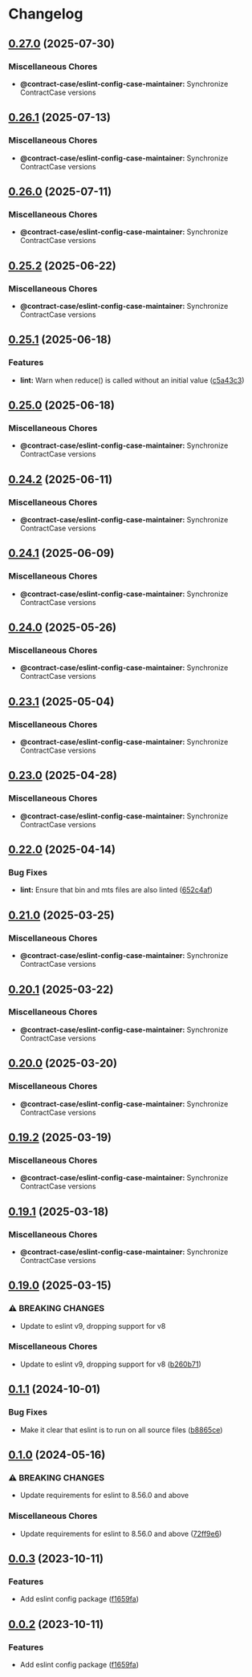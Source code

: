 # Changelog

## [0.27.0](https://github.com/case-contract-testing/contract-case/compare/@contract-case/eslint-config-case-maintainer-v0.26.1...@contract-case/eslint-config-case-maintainer-v0.27.0) (2025-07-30)


### Miscellaneous Chores

* **@contract-case/eslint-config-case-maintainer:** Synchronize ContractCase versions

## [0.26.1](https://github.com/case-contract-testing/contract-case/compare/@contract-case/eslint-config-case-maintainer-v0.26.0...@contract-case/eslint-config-case-maintainer-v0.26.1) (2025-07-13)


### Miscellaneous Chores

* **@contract-case/eslint-config-case-maintainer:** Synchronize ContractCase versions

## [0.26.0](https://github.com/case-contract-testing/contract-case/compare/@contract-case/eslint-config-case-maintainer-v0.25.2...@contract-case/eslint-config-case-maintainer-v0.26.0) (2025-07-11)


### Miscellaneous Chores

* **@contract-case/eslint-config-case-maintainer:** Synchronize ContractCase versions

## [0.25.2](https://github.com/case-contract-testing/contract-case/compare/@contract-case/eslint-config-case-maintainer-v0.25.1...@contract-case/eslint-config-case-maintainer-v0.25.2) (2025-06-22)


### Miscellaneous Chores

* **@contract-case/eslint-config-case-maintainer:** Synchronize ContractCase versions

## [0.25.1](https://github.com/case-contract-testing/contract-case/compare/@contract-case/eslint-config-case-maintainer-v0.25.0...@contract-case/eslint-config-case-maintainer-v0.25.1) (2025-06-18)


### Features

* **lint:** Warn when reduce() is called without an initial value ([c5a43c3](https://github.com/case-contract-testing/contract-case/commit/c5a43c3534394e5e65e2c0b6f7ba48fa97c9e35e))

## [0.25.0](https://github.com/case-contract-testing/contract-case/compare/@contract-case/eslint-config-case-maintainer-v0.24.2...@contract-case/eslint-config-case-maintainer-v0.25.0) (2025-06-18)


### Miscellaneous Chores

* **@contract-case/eslint-config-case-maintainer:** Synchronize ContractCase versions

## [0.24.2](https://github.com/case-contract-testing/contract-case/compare/@contract-case/eslint-config-case-maintainer-v0.24.1...@contract-case/eslint-config-case-maintainer-v0.24.2) (2025-06-11)


### Miscellaneous Chores

* **@contract-case/eslint-config-case-maintainer:** Synchronize ContractCase versions

## [0.24.1](https://github.com/case-contract-testing/contract-case/compare/@contract-case/eslint-config-case-maintainer-v0.24.0...@contract-case/eslint-config-case-maintainer-v0.24.1) (2025-06-09)


### Miscellaneous Chores

* **@contract-case/eslint-config-case-maintainer:** Synchronize ContractCase versions

## [0.24.0](https://github.com/case-contract-testing/contract-case/compare/@contract-case/eslint-config-case-maintainer-v0.23.1...@contract-case/eslint-config-case-maintainer-v0.24.0) (2025-05-26)


### Miscellaneous Chores

* **@contract-case/eslint-config-case-maintainer:** Synchronize ContractCase versions

## [0.23.1](https://github.com/case-contract-testing/contract-case/compare/@contract-case/eslint-config-case-maintainer-v0.23.0...@contract-case/eslint-config-case-maintainer-v0.23.1) (2025-05-04)


### Miscellaneous Chores

* **@contract-case/eslint-config-case-maintainer:** Synchronize ContractCase versions

## [0.23.0](https://github.com/case-contract-testing/contract-case/compare/@contract-case/eslint-config-case-maintainer-v0.22.0...@contract-case/eslint-config-case-maintainer-v0.23.0) (2025-04-28)


### Miscellaneous Chores

* **@contract-case/eslint-config-case-maintainer:** Synchronize ContractCase versions

## [0.22.0](https://github.com/case-contract-testing/contract-case/compare/@contract-case/eslint-config-case-maintainer-v0.21.0...@contract-case/eslint-config-case-maintainer-v0.22.0) (2025-04-14)


### Bug Fixes

* **lint:** Ensure that bin and mts files are also linted ([652c4af](https://github.com/case-contract-testing/contract-case/commit/652c4af765c68642729f51b715212cce1eb5070a))

## [0.21.0](https://github.com/case-contract-testing/contract-case/compare/@contract-case/eslint-config-case-maintainer-v0.20.1...@contract-case/eslint-config-case-maintainer-v0.21.0) (2025-03-25)


### Miscellaneous Chores

* **@contract-case/eslint-config-case-maintainer:** Synchronize ContractCase versions

## [0.20.1](https://github.com/case-contract-testing/contract-case/compare/@contract-case/eslint-config-case-maintainer-v0.20.0...@contract-case/eslint-config-case-maintainer-v0.20.1) (2025-03-22)


### Miscellaneous Chores

* **@contract-case/eslint-config-case-maintainer:** Synchronize ContractCase versions

## [0.20.0](https://github.com/case-contract-testing/contract-case/compare/@contract-case/eslint-config-case-maintainer-v0.19.2...@contract-case/eslint-config-case-maintainer-v0.20.0) (2025-03-20)


### Miscellaneous Chores

* **@contract-case/eslint-config-case-maintainer:** Synchronize ContractCase versions

## [0.19.2](https://github.com/case-contract-testing/contract-case/compare/@contract-case/eslint-config-case-maintainer-v0.19.1...@contract-case/eslint-config-case-maintainer-v0.19.2) (2025-03-19)


### Miscellaneous Chores

* **@contract-case/eslint-config-case-maintainer:** Synchronize ContractCase versions

## [0.19.1](https://github.com/case-contract-testing/contract-case/compare/@contract-case/eslint-config-case-maintainer-v0.19.0...@contract-case/eslint-config-case-maintainer-v0.19.1) (2025-03-18)


### Miscellaneous Chores

* **@contract-case/eslint-config-case-maintainer:** Synchronize ContractCase versions

## [0.19.0](https://github.com/case-contract-testing/contract-case/compare/@contract-case/eslint-config-case-maintainer-v0.1.1...@contract-case/eslint-config-case-maintainer-v0.19.0) (2025-03-15)


### ⚠ BREAKING CHANGES

* Update to eslint v9, dropping support for v8

### Miscellaneous Chores

* Update to eslint v9, dropping support for v8 ([b260b71](https://github.com/case-contract-testing/contract-case/commit/b260b71bc7b45c4775009e77301403ea8c574f33))

## [0.1.1](https://github.com/case-contract-testing/contract-case/compare/@contract-case/eslint-config-case-maintainer-v0.1.0...@contract-case/eslint-config-case-maintainer-v0.1.1) (2024-10-01)


### Bug Fixes

* Make it clear that eslint is to run on all source files ([b8865ce](https://github.com/case-contract-testing/contract-case/commit/b8865ce9e5991c8cbafa479e19597677b6da7300))

## [0.1.0](https://github.com/case-contract-testing/contract-case/compare/@contract-case/eslint-config-case-maintainer-v0.0.3...@contract-case/eslint-config-case-maintainer-v0.1.0) (2024-05-16)


### ⚠ BREAKING CHANGES

* Update requirements for eslint to 8.56.0 and above

### Miscellaneous Chores

* Update requirements for eslint to 8.56.0 and above ([72ff9e6](https://github.com/case-contract-testing/contract-case/commit/72ff9e65a1d79ce44955f26e466cf96839ed771e))

## [0.0.3](https://github.com/case-contract-testing/contract-case/compare/@contract-case/eslint-config-case-maintainer-v0.0.2...@contract-case/eslint-config-case-maintainer-v0.0.3) (2023-10-11)


### Features

* Add eslint config package ([f1659fa](https://github.com/case-contract-testing/contract-case/commit/f1659fa0035e69d64f7f7ecb49c977c377d3fceb))

## [0.0.2](https://github.com/case-contract-testing/contract-case/compare/@contract-case/eslint-config-case-maintainer-v0.0.1...@contract-case/eslint-config-case-maintainer-v0.0.2) (2023-10-11)


### Features

* Add eslint config package ([f1659fa](https://github.com/case-contract-testing/contract-case/commit/f1659fa0035e69d64f7f7ecb49c977c377d3fceb))
